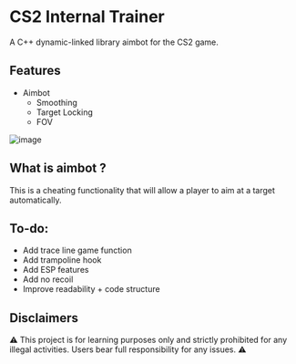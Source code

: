 # CS2 Internal Trainer
A C++ dynamic-linked library aimbot for the CS2 game.

## Features
- Aimbot 
	- Smoothing
	- Target Locking
	- FOV

![image](https://github.com/kalvin-eliazord/CS2_Internal_Trainer/assets/61147281/949388fe-4f7f-4958-9357-47835f5b7737)

## What is aimbot ?
This is a cheating functionality that will allow a player to aim at a target automatically.

## To-do:
- Add trace line game function
- Add trampoline hook
- Add ESP features
- Add no recoil
- Improve readability + code structure

## Disclaimers
⚠️ This project is for learning purposes only and strictly prohibited for any illegal activities. Users bear full responsibility for any issues. ⚠️
